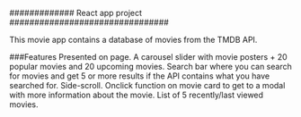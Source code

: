 ############# React app project ################################

This movie app contains a database of movies from the TMDB API.

###Features
Presented on page. A carousel slider with movie posters + 20 popular movies and 20 upcoming movies.
Search bar where you can search for movies and get 5 or more results if the API contains what you have searched for.
Side-scroll.
Onclick function on movie card to get to a modal with more information about the movie.
List of 5 recently/last viewed movies.
